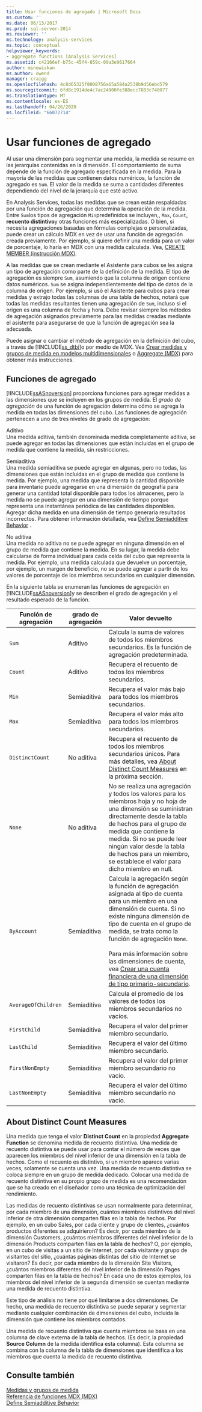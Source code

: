 ```yaml
---
title: Usar funciones de agregado | Microsoft Docs
ms.custom: ''
ms.date: 06/13/2017
ms.prod: sql-server-2014
ms.reviewer: ''
ms.technology: analysis-services
ms.topic: conceptual
helpviewer_keywords:
- aggregate functions [Analysis Services]
ms.assetid: c42166ef-b75c-45f4-859c-09a3e9617664
author: minewiskan
ms.author: owend
manager: craigg
ms.openlocfilehash: 4c8d65325f8008756a65a584a2538b9d56ebd579
ms.sourcegitcommit: 6fd8c1914de4c7ac24900fe388ecc7883c740077
ms.translationtype: MT
ms.contentlocale: es-ES
ms.lasthandoff: 04/26/2020
ms.locfileid: "66072714"
---
```

# <a name="use-aggregate-functions"></a>Usar funciones de agregado
  Al usar una dimensión para segmentar una medida, la medida se resume en las jerarquías contenidas en la dimensión. El comportamiento de suma depende de la función de agregado especificada en la medida. Para la mayoría de las medidas que contienen datos numéricos, la función de agregado es `Sum`. El valor de la medida se suma a cantidades diferentes dependiendo del nivel de la jerarquía que esté activo.  
  
 En Analysis Services, todas las medidas que se crean están respaldadas por una función de agregación que determina la operación de la medida. Entre `Sum`los tipos de agregación `Min`predefinidos se incluyen,, `Max`, `Count`, **recuento distintivo**y otras funciones más especializadas. O bien, si necesita agregaciones basadas en fórmulas complejas o personalizadas, puede crear un cálculo MDX en vez de usar una función de agregación creada previamente. Por ejemplo, si quiere definir una medida para un valor de porcentaje, lo haría en MDX con una medida calculada. Vea, [CREATE MEMBER &#40;instrucción MDX&#41;](/sql/mdx/mdx-data-definition-create-member).  
  
 A las medidas que se crean mediante el Asistente para cubos se les asigna un tipo de agregación como parte de la definición de la medida. El tipo de agregación es siempre `Sum`, asumiendo que la columna de origen contiene datos numéricos. `Sum` se asigna independientemente del tipo de datos de la columna de origen. Por ejemplo, si usó el Asistente para cubos para crear medidas y extrajo todas las columnas de una tabla de hechos, notará que todas las medidas resultantes tienen una agregación de `Sum`, incluso si el origen es una columna de fecha y hora. Debe revisar siempre los métodos de agregación asignados previamente para las medidas creadas mediante el asistente para asegurarse de que la función de agregación sea la adecuada.  
  
 Puede asignar o cambiar el método de agregación en la definición del cubo, a través de [!INCLUDE[ss_dtbi](../../includes/ss-dtbi-md.md)]o por medio de MDX. Vea [Crear medidas y grupos de medida en modelos multidimensionales](create-measures-and-measure-groups-in-multidimensional-models.md) o [Aggregate &#40;MDX&#41;](/sql/mdx/aggregate-mdx) para obtener más instrucciones.  
  
##  <a name="aggregate-functions"></a><a name="AggFunction"></a>Funciones de agregado  
 [!INCLUDE[ssASnoversion](../../../includes/ssasnoversion-md.md)] proporciona funciones para agregar medidas a las dimensiones que se incluyen en los grupos de medida. El *grado de agregación* de una función de agregación determina cómo se agrega la medida en todas las dimensiones del cubo. Las funciones de agregación pertenecen a uno de tres niveles de grado de agregación:  
  
 Aditivo  
 Una medida aditiva, también denominada medida completamente aditiva, se puede agregar en todas las dimensiones que están incluidas en el grupo de medida que contiene la medida, sin restricciones.  
  
 Semiaditiva  
 Una medida semiaditiva se puede agregar en algunas, pero no todas, las dimensiones que están incluidas en el grupo de medida que contiene la medida. Por ejemplo, una medida que representa la cantidad disponible para inventario puede agregarse en una dimensión de geografía para generar una cantidad total disponible para todos los almacenes, pero la medida no se puede agregar en una dimensión de tiempo porque representa una instantánea periódica de las cantidades disponibles. Agregar dicha medida en una dimensión de tiempo generaría resultados incorrectos. Para obtener información detallada, vea [Define Semiadditive Behavior](define-semiadditive-behavior.md) .  
  
 No aditiva  
 Una medida no aditiva no se puede agregar en ninguna dimensión en el grupo de medida que contiene la medida. En su lugar, la medida debe calcularse de forma individual para cada celda del cubo que representa la medida. Por ejemplo, una medida calculada que devuelve un porcentaje, por ejemplo, un margen de beneficio, no se puede agregar a partir de los valores de porcentaje de los miembros secundarios en cualquier dimensión.  
  
 En la siguiente tabla se enumeran las funciones de agregación en [!INCLUDE[ssASnoversion](../../../includes/ssasnoversion-md.md)]y se describen el grado de agregación y el resultado esperado de la función.  
  
|Función de agregación|grado de agregación|Valor devuelto|  
|--------------------------|----------------|--------------------|  
|`Sum`|Aditivo|Calcula la suma de valores de todos los miembros secundarios. Es la función de agregación predeterminada.|  
|`Count`|Aditivo|Recupera el recuento de todos los miembros secundarios.|  
|`Min`|Semiaditiva|Recupera el valor más bajo para todos los miembros secundarios.|  
|`Max`|Semiaditiva|Recupera el valor más alto para todos los miembros secundarios.|  
|`DistinctCount`|No aditiva|Recupera el recuento de todos los miembros secundarios únicos. Para más detalles, vea [About Distinct Count Measures](use-aggregate-functions.md#bkmk_distinct) en la próxima sección.|  
|`None`|No aditiva|No se realiza una agregación y todos los valores para los miembros hoja y no hoja de una dimensión se suministran directamente desde la tabla de hechos para el grupo de medida que contiene la medida. Si no se puede leer ningún valor desde la tabla de hechos para un miembro, se establece el valor para dicho miembro en null.|  
|`ByAccount`|Semiaditiva|Calcula la agregación según la función de agregación asignada al tipo de cuenta para un miembro en una dimensión de cuenta. Si no existe ninguna dimensión de tipo de cuenta en el grupo de medida, se trata como la función de agregación `None`.<br /><br /> Para más información sobre las dimensiones de cuenta, vea [Crear una cuenta financiera de una dimensión de tipo primario-secundario](database-dimensions-finance-account-of-parent-child-type.md).|  
|`AverageOfChildren`|Semiaditiva|Calcula el promedio de los valores de todos los miembros secundarios no vacíos.|  
|`FirstChild`|Semiaditiva|Recupera el valor del primer miembro secundario.|  
|`LastChild`|Semiaditiva|Recupera el valor del último miembro secundario.|  
|`FirstNonEmpty`|Semiaditiva|Recupera el valor del primer miembro secundario no vacío.|  
|`LastNonEmpty`|Semiaditiva|Recupera el valor del último miembro secundario no vacío.|  
  
##  <a name="about-distinct-count-measures"></a><a name="bkmk_distinct"></a> About Distinct Count Measures  
 Una medida que tenga el valor **Distinct Count** en la propiedad **Aggregate Function** se denomina medida de recuento distintiva. Una medida de recuento distintiva se puede usar para contar el número de veces que aparecen los miembros del nivel inferior de una dimensión en la tabla de hechos. Como el recuento es distintivo, si un miembro aparece varias veces, solamente se cuenta una vez. Una medida de recuento distintiva se coloca siempre en un grupo de medida dedicado. Colocar una medida de recuento distintiva en su propio grupo de medida es una recomendación que se ha creado en el diseñador como una técnica de optimización del rendimiento.  
  
 Las medidas de recuento distintivas se usan normalmente para determinar, por cada miembro de una dimensión, cuántos miembros distintivos del nivel inferior de otra dimensión comparten filas en la tabla de hechos. Por ejemplo, en un cubo Sales, por cada cliente y grupo de clientes, ¿cuántos productos diferentes se adquirieron? Es decir, por cada miembro de la dimensión Customers, ¿cuántos miembros diferentes del nivel inferior de la dimensión Products comparten filas en la tabla de hechos? O, por ejemplo, en un cubo de visitas a un sitio de Internet, por cada visitante y grupo de visitantes del sitio, ¿cuántas páginas distintas del sitio de Internet se visitaron? Es decir, por cada miembro de la dimensión Site Visitors, ¿cuántos miembros diferentes del nivel inferior de la dimensión Pages comparten filas en la tabla de hechos? En cada uno de estos ejemplos, los miembros del nivel inferior de la segunda dimensión se cuentan mediante una medida de recuento distintiva.  
  
 Este tipo de análisis no tiene por qué limitarse a dos dimensiones. De hecho, una medida de recuento distintiva se puede separar y segmentar mediante cualquier combinación de dimensiones del cubo, incluida la dimensión que contiene los miembros contados.  
  
 Una medida de recuento distintiva que cuenta miembros se basa en una columna de clave externa de la tabla de hechos. (Es decir, la propiedad **Source Column** de la medida identifica esta columna). Esta columna se combina con la columna de la tabla de dimensiones que identifica a los miembros que cuenta la medida de recuento distintiva.  
  
## <a name="see-also"></a>Consulte también  
 [Medidas y grupos de medida](measures-and-measure-groups.md)   
 [Referencia de funciones MDX &#40;MDX&#41;](/sql/mdx/mdx-function-reference-mdx)   
 [Define Semiadditive Behavior](define-semiadditive-behavior.md)  
  
  
